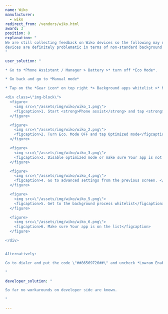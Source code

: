 ```yaml
---
name: Wiko
manufacturer:
  - wiko
redirect_from: /vendors/wiko.html
award: 3
position: 8
explanation: "
We are still collecting feedback on Wiko devices so the following may not be a exhaustive list of issues. But Wiko
devices are definitely problematic in terms of non-standard background process optimizations and adjustments to the settings that need to be done to make apps work properly.
"

user_solution: "

* Go to *Phone Assistant / Manager > Battery >* turn off *Eco Mode*.

* Go back and go to *Manual mode*

* Tap on the *Gear icon* on top right *> Background apps whitelist >* Now select *Your app*

<div class=\"img-block\">
  <figure>
    <img src=\"/assets/img/wiko/wiko_1.png\">
    <figcaption>1. Start <strong>Phone assist</strong> and tap <strong>Tap Power Saver</strong></figcaption>
  </figure>

  <figure>
    <img src=\"/assets/img/wiko/wiko_2.png\">
    <figcaption>2. Turn Eco. Mode OFF and tap Optimized mode</figcaption>
  </figure>

  <figure>
    <img src=\"/assets/img/wiko/wiko_3.png\">
    <figcaption>3. Disable optimized mode or make sure Your app is not optimized</figcaption>
  </figure>

  <figure>
    <img src=\"/assets/img/wiko/wiko_4.png\">
    <figcaption>4. Go to advanced settings from the previous screen. </figcaption>
  </figure>

  <figure>
    <img src=\"/assets/img/wiko/wiko_5.png\">
    <figcaption>5. Get to the background process whitelist</figcaption>
  </figure>

  <figure>
    <img src=\"/assets/img/wiko/wiko_6.png\">
    <figcaption>6. Make sure Your app is on the list</figcaption>
  </figure>

</div>


Alternatively:

Go to dialer and put the code \"##86569726##\" and uncheck *Lowram Enable* And *Background enable*. **NOTE**: this needs to be done again after reboot

"

developer_solution: "

So far no workarounds on developer side are known.

"

---
```

